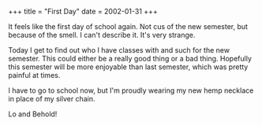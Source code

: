 +++
title = "First Day"
date = 2002-01-31
+++

It feels like the first day of school again. Not cus of the new semester, but because of the smell. I can't describe it. It's very strange.

Today I get to find out who I have classes with and such for the new semester. This could either be a really good thing or a bad thing. Hopefully this semester will be more enjoyable than last semester, which was pretty painful at times.

I have to go to school now, but I'm proudly wearing my new hemp necklace in place of my silver chain.

Lo and Behold!